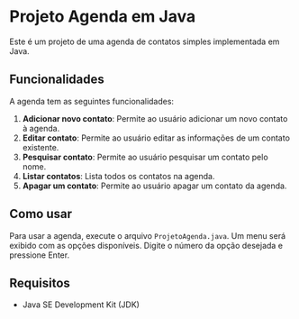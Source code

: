 # Projeto Agenda em Java

Este é um projeto de uma agenda de contatos simples implementada em Java.

## Funcionalidades

A agenda tem as seguintes funcionalidades:

1. **Adicionar novo contato**: Permite ao usuário adicionar um novo contato à agenda.
2. **Editar contato**: Permite ao usuário editar as informações de um contato existente.
3. **Pesquisar contato**: Permite ao usuário pesquisar um contato pelo nome.
4. **Listar contatos**: Lista todos os contatos na agenda.
5. **Apagar um contato**: Permite ao usuário apagar um contato da agenda.

## Como usar

Para usar a agenda, execute o arquivo `ProjetoAgenda.java`. Um menu será exibido com as opções disponíveis. Digite o número da opção desejada e pressione Enter.

## Requisitos

- Java SE Development Kit (JDK)
